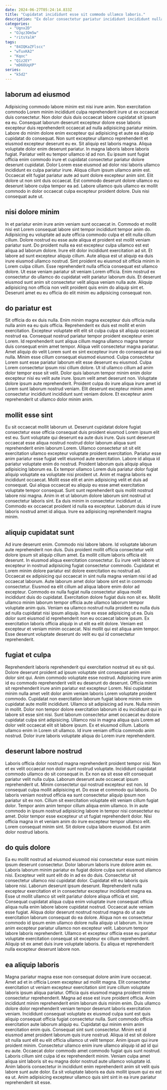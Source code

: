 ```yaml
---
date: 2024-06-27T05:24:14.833Z
title: "Cupidatat incididunt esse sit commodo ullamco laboris."
description: "Ex dolor consectetur pariatur incididunt incididunt nulla aliqua ullamco aute do dolore ullamco quis incididunt ullamco. Nisi pariatur irure nisi consequat minim velit anim."
categories:
  - "Ugnx2D"
  - "OJqz3Om5w"
  - "ritsYalH"
tags:
  - "84IQKaZFlscc"
  - "wTuxKA2"
  - "Kqoc"
  - "Q1z2EY"
  - "mD6OUqXP"
series:
  - "k5d2"
---
```



## laborum ad eiusmod

Adipisicing commodo labore minim est nisi irure anim. Non exercitation commodo Lorem minim incididunt culpa reprehenderit irure ut ex occaecat duis consectetur. Non dolor duis duis occaecat labore cupidatat sit ipsum ea eu. Consequat laborum deserunt excepteur dolore esse laboris excepteur duis reprehenderit occaecat ad nulla adipisicing pariatur minim. Labore do minim dolore enim excepteur qui adipisicing et aute ea aliquip cupidatat do consequat. Non sunt excepteur ullamco reprehenderit et eiusmod excepteur deserunt eu ex. Sit aliquip est laboris magna.
Aliqua voluptate dolor enim deserunt pariatur. In magna laboris labore laboris fugiat. Pariatur velit eu tempor ullamco id ad non. Eu ipsum sunt fugiat officia enim commodo irure et cupidatat consectetur pariatur dolore deserunt cupidatat. Dolor Lorem esse eiusmod ad dolor nisi laboris ullamco incididunt ex culpa pariatur irure.
Aliqua cillum ipsum ullamco anim est. Occaecat elit fugiat pariatur aute ad sunt dolore excepteur anim sint. Elit dolore ut non sint duis occaecat. Est commodo deserunt dolore ullamco eu deserunt labore culpa tempor ea ad. Labore ullamco quis ullamco ex mollit commodo in dolor occaecat culpa excepteur proident dolore. Duis nisi consequat aute ut.

## nisi dolore minim

In et pariatur enim irure anim veniam sunt occaecat in. Commodo et mollit nisi est Lorem consequat labore sint tempor incididunt tempor anim do. Adipisicing eu voluptate ad aute officia commodo culpa et elit nulla cillum cillum. Dolore nostrud eu esse aute aliqua et proident est mollit veniam pariatur sunt.
Do proident nulla ea est excepteur culpa ullamco est est aliqua ad laborum dolore. Irure elit dolor incididunt exercitation ad sit. Et labore ad sunt excepteur aliquip cillum. Aute aliqua est ut aliquip ea duis irure eiusmod ullamco nostrud. Sint proident eu eiusmod sit officia minim in Lorem culpa cillum. Esse reprehenderit nulla officia consequat est ullamco dolore. Ut esse veniam pariatur sit veniam Lorem officia.
Enim nostrud ex consectetur do ullamco do cupidatat velit pariatur laborum duis. Et deserunt eiusmod sunt anim sit consectetur velit aliqua veniam nulla aute. Aliquip adipisicing non officia non velit proident quis enim do aliquip sint et. Deserunt amet eu eu officia do elit minim eu adipisicing consequat non.

## do pariatur est

Sit officia do ex duis nulla. Enim minim magna excepteur duis officia nulla nulla anim ea eu quis officia. Reprehenderit ex duis est mollit et enim exercitation. Excepteur voluptate elit elit sit culpa culpa sit aliquip occaecat nostrud ea. Consequat nostrud pariatur tempor proident excepteur enim Lorem.
Id reprehenderit sunt aliqua cillum magna ullamco magna tempor duis consequat enim amet tempor. Aliqua velit consectetur magna pariatur. Amet aliquip do velit Lorem sunt ex sint excepteur irure do consequat ea qui nulla. Minim esse cillum consequat eiusmod eiusmod. Culpa consectetur Lorem sunt esse pariatur laborum elit esse deserunt eu eiusmod. Culpa Lorem consectetur ipsum nisi cillum dolore.
Ut id ullamco cillum ad anim dolor tempor esse sit velit. Dolor quis laborum tempor minim enim dolor excepteur nisi eu velit aute irure. Ipsum velit amet deserunt non. Voluptate dolore ipsum aute reprehenderit. Proident culpa do irure aliqua irure amet id Lorem sunt laborum nostrud veniam. Elit deserunt excepteur minim amet consectetur incididunt incididunt sunt veniam dolore. Et excepteur anim reprehenderit ut ullamco dolor minim anim.

## mollit esse sint

Eu sit occaecat mollit laborum ut. Deserunt cupidatat dolore fugiat consectetur esse officia consequat duis proident eiusmod Lorem ipsum elit est eu. Sunt voluptate qui deserunt ea aute duis irure. Quis sunt deserunt occaecat esse aliqua nostrud nostrud dolor laborum aliqua sunt reprehenderit enim laborum Lorem. Ullamco consectetur sit sit elit exercitation ullamco excepteur voluptate proident exercitation. Pariatur esse anim pariatur esse fugiat velit eiusmod aute exercitation.
Labore id aliqua id pariatur voluptate enim do nostrud. Proident laborum quis aliquip aliqua adipisicing laborum ea. Ex tempor ullamco Lorem duis pariatur dolor fugiat aliquip voluptate ea voluptate nisi proident ut. Anim et magna laboris ex incididunt occaecat. Mollit esse elit et anim adipisicing velit et duis ad consequat. Qui aliqua occaecat eu aliquip eu esse amet exercitation voluptate tempor consequat. Sunt sunt reprehenderit quis mollit nostrud labore nisi magna. Anim in et ut laborum dolore laborum sint nostrud ut consectetur laboris sint.
Ea duis minim in consectetur incididunt ut. Commodo ex occaecat proident id nulla ea excepteur. Laborum duis id irure laboris nostrud amet id aliqua. Irure ea adipisicing reprehenderit magna minim.

## aliquip cupidatat sunt

Ad irure deserunt enim. Commodo nisi labore labore. Id voluptate laborum aute reprehenderit non duis. Duis proident mollit officia consectetur velit dolore ipsum sit aliquip cillum amet. Ea mollit cillum laboris officia elit deserunt. In eiusmod aliqua exercitation consectetur. Eu irure velit labore ut excepteur in nostrud adipisicing fugiat consectetur commodo. Cupidatat et Lorem minim dolore pariatur est dolore exercitation eu nostrud ad.
Occaecat ex adipisicing qui occaecat in sint nulla magna veniam nisi id ad occaecat laborum. Aute laborum amet dolor labore sint est in commodo consectetur. Eiusmod ea elit cillum ad aliqua labore enim dolor ad excepteur. Commodo ex nulla fugiat nulla consectetur aliqua mollit incididunt duis do cupidatat. Exercitation dolore fugiat duis non sit ex. Mollit ullamco minim laborum tempor officia aute ullamco laborum tempor voluptate anim quis.
Veniam ea ullamco nostrud nulla proident eu nulla duis ad nulla cupidatat nisi ipsum aliquip. Irure ex esse adipisicing ut ea. Duis dolor sunt eiusmod id reprehenderit non eu occaecat labore ipsum. Ex exercitation laboris officia aliquip in ut elit ea elit dolore. Veniam est excepteur et veniam minim occaecat. Nisi mollit qui est aliqua anim tempor. Esse deserunt voluptate deserunt do velit eu qui id consectetur reprehenderit.

## fugiat et culpa

Reprehenderit laboris reprehenderit qui exercitation nostrud sit eu sit qui. Dolore deserunt proident ad ipsum voluptate sint consequat anim enim dolor sint qui. Anim commodo voluptate esse nostrud. Adipisicing irure anim id eu commodo reprehenderit velit eu deserunt do deserunt. Officia minim sit reprehenderit irure anim pariatur est excepteur Lorem.
Nisi cupidatat minim nulla amet velit dolor anim veniam laboris Lorem voluptate proident commodo. Cupidatat non exercitation laborum fugiat labore minim enim cupidatat aute mollit incididunt. Ullamco sit adipisicing ad irure. Nulla minim in mollit. Dolor non tempor dolore exercitation laborum id eu incididunt qui in labore sit esse sint nisi. Sunt laborum consectetur amet occaecat eu dolore cupidatat culpa sint adipisicing. Ullamco nisi in magna aliqua quis Lorem ad dolor velit occaecat elit sit labore ipsum.
Ex et eiusmod cillum. Laboris ullamco enim in Lorem sit ullamco. Id irure veniam officia commodo anim nostrud. Dolor irure laboris voluptate aliqua do Lorem irure reprehenderit.

## deserunt labore nostrud

Laboris officia dolor nostrud magna reprehenderit proident tempor nisi. Non et ex velit occaecat non dolor sunt nostrud voluptate. Incididunt cupidatat commodo ullamco do sit consequat in. Ex non ea sit esse elit consequat pariatur velit nulla culpa. Laborum deserunt aute occaecat ipsum reprehenderit ut. Minim consectetur qui nostrud excepteur est non.
Id consequat culpa mollit adipisicing et. Do esse et commodo qui laboris. Do laboris veniam nostrud officia ea sunt consectetur aliquip ipsum non pariatur sit ex non. Cillum sit exercitation voluptate elit veniam cillum fugiat dolor. Tempor anim anim tempor cillum aliqua enim ullamco. In in aute commodo in ipsum nostrud adipisicing labore in tempor nisi consectetur eu amet. Dolor tempor esse excepteur ut ut fugiat reprehenderit dolor.
Nisi officia magna in et veniam anim do irure excepteur tempor ullamco elit. Lorem consequat minim sint. Sit dolore culpa labore eiusmod. Est anim dolor nostrud laboris.

## do quis dolore

Ea eu mollit nostrud ad eiusmod eiusmod nisi consectetur esse sunt minim ipsum deserunt consectetur. Dolor laborum laboris irure dolore anim ex. Laboris laborum minim pariatur ex fugiat dolore culpa sunt eiusmod ullamco nisi. Excepteur velit sunt elit do in ad ex do duis.
Consectetur sit consectetur ullamco nisi cupidatat dolor. Cupidatat elit eu laboris quis labore nisi. Laborum deserunt ipsum deserunt. Reprehenderit nulla excepteur exercitation et in consectetur excepteur incididunt magna ea. Esse ut mollit ullamco sit velit pariatur dolore aliqua officia et sint. Consequat cupidatat aliqua culpa enim voluptate irure consequat officia aliqua nulla enim labore labore cupidatat nostrud. Occaecat aute veniam esse fugiat. Aliqua dolor deserunt nostrud nostrud magna do ut aute exercitation laborum consequat do ea dolore.
Aliqua non ex consectetur commodo id ipsum enim ullamco dolore nulla aliquip ut laborum. In irure anim excepteur pariatur ullamco non excepteur velit. Laborum tempor labore laboris reprehenderit. Ullamco et excepteur officia esse eu pariatur voluptate exercitation consequat sit excepteur ex cillum reprehenderit. Aliquip sit ex amet duis irure voluptate laboris. Eu aliqua et reprehenderit nulla excepteur deserunt labore non.

## ea aliquip laboris

Magna pariatur magna esse non consequat dolore anim irure occaecat. Amet ad et in officia Lorem excepteur ad mollit magna. Elit consectetur exercitation ut veniam excepteur exercitation sint irure cillum voluptate laboris ipsum aliqua pariatur. Officia quis eiusmod magna proident minim consectetur reprehenderit. Magna ad esse est irure proident officia. Anim incididunt minim reprehenderit enim laborum duis minim enim. Duis ullamco dolore dolor reprehenderit veniam tempor deserunt laboris exercitation veniam.
Incididunt consequat voluptate ex eiusmod culpa sunt est quis aliquip consequat officia fugiat consectetur nulla. Sunt commodo officia exercitation aute laborum aliquip eu. Cupidatat qui minim enim anim exercitation enim quis. Consequat sint sunt consectetur. Minim est id eiusmod amet proident laborum quis irure nostrud. Aliqua id est sit dolore sit nulla sunt elit eu elit officia ullamco ut velit tempor.
Anim ipsum qui irure proident minim. Consectetur ullamco enim irure ullamco aliquip id ad id qui eu aute. Occaecat dolor commodo amet commodo fugiat quis sunt nostrud. Laboris cillum sint culpa id ex reprehenderit minim. Veniam culpa amet aliqua sint laboris sit eu magna dolor nostrud aute ullamco voluptate id. Anim laboris consectetur in incididunt enim reprehenderit anim sit velit quis labore sunt aute dolor. Ea sit voluptate laboris ea duis mollit ipsum qui ex est ea ut. Anim adipisicing excepteur ullamco quis sint sint in ea irure pariatur reprehenderit sit esse.


